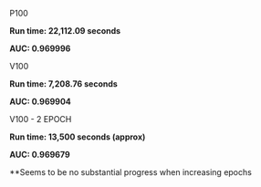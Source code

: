 P100

**Run time: 22,112.09 seconds**

**AUC: 0.969996**


V100

**Run time: 7,208.76 seconds**

**AUC: 0.969904**


V100 - 2 EPOCH

**Run time: 13,500 seconds (approx)**

**AUC: 0.969679**



**Seems to be no substantial progress when increasing epochs
